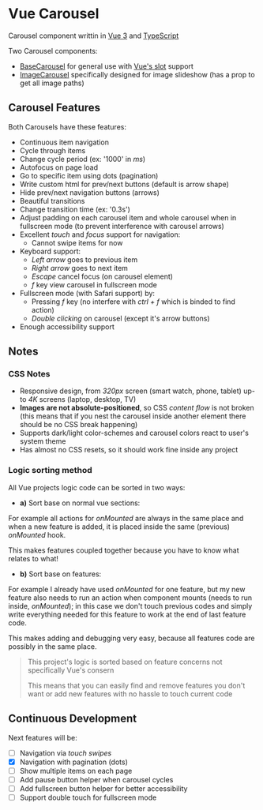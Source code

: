# Vue Carousel

Carousel component writtin in [Vue 3](https://vuejs.org/) and [TypeScript](https://www.typescriptlang.org/)

Two Carousel components:

- [BaseCarousel](src/components/BaseCarousel.vue) for general use with [Vue's slot](https://vuejs.org/guide/components/slots.html) support
- [ImageCarousel](src/components/ImageCarousel.vue) specifically designed for image slideshow (has a prop to get all image paths)

## Carousel Features

Both Carousels have these features:

- Continuous item navigation
- Cycle through items
- Change cycle period (ex: '1000' in *ms*)
- Autofocus on page load
- Go to specific item using dots (pagination)
- Write custom html for prev/next buttons (default is arrow shape)
- Hide prev/next navigation buttons (arrows)
- Beautiful transitions
- Change transition time (ex: '0.3s')
- Adjust padding on each carousel item and whole carousel when in fullscreen mode (to prevent interference with carousel arrows)
- Excellent *touch* and *focus* support for navigation:
  - Cannot swipe items for now
- Keyboard support:
  - *Left arrow* goes to previous item
  - *Right arrow* goes to next item
  - *Escape* cancel focus (on carousel element)
  - *f* key view carousel in fullscreen mode
- Fullscreen mode (with Safari support) by:
  - Pressing *f* key (no interfere with *ctrl + f* which is binded to find action)
  - *Double clicking* on carousel (except it's arrow buttons)
- Enough accessibility support

## Notes

### CSS Notes

- Responsive design, from *320px* screen (smart watch, phone, tablet) up-to *4K* screens (laptop, desktop, TV)
- **Images are not absolute-positioned**, so CSS *content flow* is not broken (this means that if you nest the carousel inside another element there should be no CSS break happening)
- Supports dark/light color-schemes and carousel colors react to user's system theme
- Has almost no CSS resets, so it should work fine inside any project

### Logic sorting method

All Vue projects logic code can be sorted in two ways:

- **a)** Sort base on normal vue sections:

For example all actions for *onMounted* are always in the same place and when a new feature is added, it is placed inside the same (previous) *onMounted* hook.

This makes features coupled together because you have to know what relates to what!

- **b)** Sort base on features:

For example I already have used *onMounted* for one feature, but my new feature also needs to run an action when component mounts (needs to run inside, *onMounted*); in this case we don't touch previous codes and simply write everything needed for this feature to work at the end of last feature code.

This makes adding and debugging very easy, because all features code are possibly in the same place.

> This project's logic is sorted based on feature concerns not specifically Vue's consern
>
> This means that you can easily find and remove features you don't want or add new features with no hassle to touch current code

## Continuous Development

Next features will be:

- [ ] Navigation via *touch swipes*
- [x] Navigation with pagination (dots)
- [ ] Show multiple items on each page
- [ ] Add pause button helper when carousel cycles
- [ ] Add fullscreen button helper for better accessibility
- [ ] Support double touch for fullscreen mode
